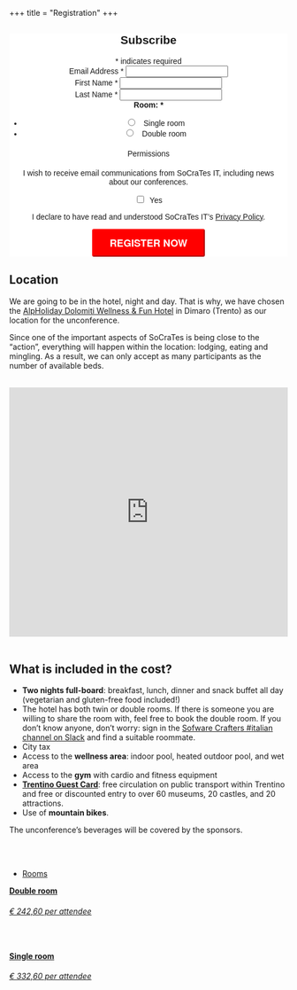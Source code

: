 +++
title = "Registration"
+++


<style type="text/css">
    #registration-form {
        margin-bottom: 20em;
    }
</style>
<div class="registration-form" style="text-align: center;">
    <!-- Begin Mailchimp Signup Form -->
    <link href="//cdn-images.mailchimp.com/embedcode/classic-10_7.css" rel="stylesheet" type="text/css">
    <link href="/css/mailchimp.css" rel="stylesheet">
    <style type="text/css">
        #mc_embed_signup {
            clear: left;
            font: 14px Helvetica, Arial, sans-serif;
        }
        #mc-embedded-subscribe-form input[type=checkbox] {
            display: inline;
            width: auto;
            margin-right: 10px;
        }
        #mergeRow-gdpr {
            margin-top: 20px;
        }
        #mergeRow-gdpr fieldset label {
            font-weight: normal;
        }
        #mc-embedded-subscribe-form .mc_fieldset {
            border: none;
            min-height: 0px;
            padding-bottom: 0px;
        }
        #mc_embed_signup .button {
            padding: 10px 30px;
            border-color: red;
            border-radius: 3px;
            text-transform: uppercase;
            font-family: "HelveticaNeue-Light", "Helvetica Neue Light", "Helvetica Neue", Helvetica, Arial, "Lucida Grande", sans-serif;
            font-size: 18px;
            font-weight: 700;
            color: #fff;
            background-color: red;
            height: auto;
        }
        #mc_embed_signup .button:hover {
            background-color: green;
        }
        #gdpr: {
            border: 1px solid red;
        }
    </style>
    <!-- Begin Mailchimp Signup Form -->
    <style type="text/css">
        #mc_embed_signup {
            background: #fff;
            clear: left;
            font: 14px Helvetica, Arial, sans-serif;
        }
        /* Add your own Mailchimp form style overrides in your site stylesheet or in this style block.
        We recommend moving this block and the preceding CSS link to the HEAD of your HTML file. */
    </style>
    <style type="text/css">
        #mc-embedded-subscribe-form input[type=checkbox] {
            display: inline;
            width: auto;
            margin-right: 10px;
        }
        #mergeRow-gdpr {
            margin-top: 20px;
        }
        #mergeRow-gdpr fieldset label {
            font-weight: normal;
        }
        #mc-embedded-subscribe-form .mc_fieldset {
            border: none;
            min-height: 0px;
            padding-bottom: 0px;
        }
    </style>
    <div id="mc_embed_signup">
        <form
            action="https://socrates-conference.us20.list-manage.com/subscribe/post?u=4e24ba7602f7acf9fe79737d3&amp;id=1b715b2bcc"
            method="post" id="mc-embedded-subscribe-form" name="mc-embedded-subscribe-form" class="validate"
            target="_blank" novalidate>
            <div id="mc_embed_signup_scroll">
                <h2>Subscribe</h2>
                <div class="indicates-required"><span class="asterisk">*</span> indicates required</div>
                <div class="mc-field-group">
                    <label for="mce-EMAIL">Email Address <span class="asterisk">*</span></label>
                    <input type="email" value="" name="EMAIL" class="required email" id="mce-EMAIL">
                </div>
                <div class="mc-field-group">
                    <label for="mce-FNAME">First Name <span class="asterisk">*</span></label>
                    <input type="text" value="" name="FNAME" class="required" id="mce-FNAME">
                </div>
                <div class="mc-field-group">
                    <label for="mce-LNAME">Last Name <span class="asterisk">*</span></label>
                    <input type="text" value="" name="LNAME" class="required" id="mce-LNAME">
                </div>
                <div class="mc-field-group input-group">
                    <strong>Room: <span class="asterisk">*</span></strong>
                    <ul>
                        <li>
                            <input type="radio" value="Single room" name="MMERGE4" id="mce-MMERGE4-0">
                            <label for="mce-MMERGE4-0" style="padding-left:8px">Single room</label>
                        </li>
                        <li>
                            <input type="radio" value="Double room" name="MMERGE4" id="mce-MMERGE4-1">
                            <label for="mce-MMERGE4-1" style="padding-left:8px">Double room</label>
                        </li>
                    </ul>
                </div>
                <div id="mergeRow-gdpr" class="mergeRow gdpr-mergeRow content__gdprBlock mc-field-group">
                    <div class="content__gdpr">
                        <label>Permissions</label>
                        <fieldset class="mc_fieldset gdprRequired mc-field-group" name="interestgroup_field">
                            <p>I wish to receive email communications from SoCraTes IT, including news about our
                                conferences.</p>
                            <label class="checkbox subfield" for="gdpr_45021">
                                <input type="checkbox" id="gdpr_45021" name="gdpr[45021]" value="Y" class="av-checkbox gdpr"><span>Yes</span>
                            </label>
                        </fieldset>
                        <p></p>
                        <p></p>
                        <p></p>
                        <p>I declare to have read and understood SoCraTes IT’s <a href="/privacy-policy">Privacy Policy</a>.</p>
                    </div>
                </div>
                <div id="mce-responses" class="clear">
                    <div class="response" id="mce-error-response" style="display:none"></div>
                    <div class="response" id="mce-success-response" style="display:none"></div>
                </div>
                <!-- real people should not fill this in and expect good things - do not remove this or risk form bot signups-->
                <div style="position: absolute; left: -5000px;" aria-hidden="true">
                  <input type="text" name="b_4e24ba7602f7acf9fe79737d3_1b715b2bcc" tabindex="-1" value="">
                </div>
                <div style="position: absolute; left: -5000px;" aria-hidden="true">
                  <input type="text" name="b_4e24ba7602f7acf9fe79737d3_  be9dbd9e7a" tabindex="-1" value="">
                </div>
                <div class="clear">
                    <input type="submit" value="Register now" name="subscribe" id="mc-embedded-subscribe" class="button">
                </div>
            </div>
        </form>
    </div>
</div>
<!--End mc_embed_signup-->
<script type='text/javascript' src='//s3.amazonaws.com/downloads.mailchimp.com/js/mc-validate.js'></script>
<script type='text/javascript' src='/js/registration.js'></script>

## Location
We are going to be in the hotel, night and day. That is why, we have chosen the [AlpHoliday Dolomiti Wellness & Fun Hotel](https://www.alpholiday.it/) in Dimaro (Trento) as our location for the unconference.

Since one of the important aspects of SoCraTes is being close to the “action”, everything will happen within
the location: lodging, eating and mingling. As a result, we can only accept as many participants as the
number of available beds.
<br/><br/>

<div class="container">
  <div class="intro-text">
    <iframe src="https://www.google.com/maps/embed?pb=!1m18!1m12!1m3!1d2755.0953848831678!2d10.869012615586582!3d46.327800479120626!2m3!1f0!2f0!3f0!3m2!1i1024!2i768!4f13.1!3m3!1m2!1s0x4782f59f0efeb1bf%3A0xee0d0102dd67f101!2sHotel%20AlpHoliday%20Dolomiti!5e0!3m2!1sen!2sch!4v1582100329275!5m2!1sen!2sch" width="100%" height="450" frameborder="0" style="border:0;" allowfullscreen=""></iframe>        
  </div>
</div>

<br/>

## What is included in the cost?

* **Two nights full-board**: breakfast, lunch, dinner and snack buffet all day (vegetarian and gluten-free food included!)
* The hotel has both twin or double rooms. If there is someone you are willing to share the room with, feel free to book the double room. If you don’t know anyone, don’t worry: sign in the [Sofware Crafters #italian channel on Slack](http://bit.ly/SlackSocrates) and find a suitable roommate.
* City tax
* Access to the **wellness area**: indoor pool, heated outdoor pool, and wet area
* Access to the **gym** with cardio and fitness equipment
* [**Trentino Guest Card**](https://www.visittrentino.info/en/experience/trentino-guest-card): free circulation on public transport within Trentino and free or discounted entry to over 60 museums, 20 castles, and 20 attractions.
* Use of **mountain bikes**.

The unconference’s beverages will be covered by the sponsors.

<br/><br/>

<div class="row schedule schedule-light">
    <ul class="nav nav-schedule">
        <li><a href="Rooms" data-toggle="tab">Rooms</a></li>
    </ul>
    <div class="tab-content">
        <div id="schedule3_day1" class="tab-pane fade active in">
            <div class="panel-group" id="schedule3_day1_timeline">
                <div class="panel schedule-item">
                    <a data-toggle="collapse" href="#schedule3_day1_time1" class="schedule-item-toggle">
                        <strong class="time highlight">Double room</strong>
                        <div class="lecture-icon-wrapper"><span class="fa fa-bed"></span></div>
                        <h6 class="time highlight price">€ 242,60 per attendee</h6>
                    </a>
                    <div id="schedule3_day1_time1" class="panel-collapse collapse in schedule-item-body">
                        <p class="description">&nbsp;</p>
                    </div>
                </div>
                <div class="panel schedule-item">
                    <a data-toggle="collapse" href="#schedule3_day1_time1" class="schedule-item-toggle">
                        <strong class="time highlight">Single room</strong>
                        <div class="lecture-icon-wrapper"><span class="fa fa-bed"></span></div>
                        <h6 class="time highlight price">€ 332,60 per attendee</h6>
                    </a>
                    <div id="schedule3_day1_time1" class="panel-collapse collapse in schedule-item-body">
                        <p class="description">&nbsp;</p>
                    </div>
                </div>
            </div>
        </div>
    </div>
</div>
